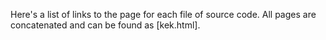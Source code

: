 Here's a list of links to the page for each file of source code. All pages are concatenated and can be found as [kek.html].

